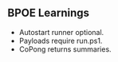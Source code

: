 ## BPOE Learnings
- Autostart runner optional.
- Payloads require run.ps1.
- CoPong returns summaries.
